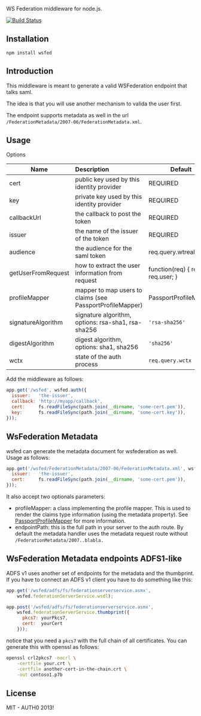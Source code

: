 WS Federation middleware for node.js.

[![Build Status](https://travis-ci.org/auth0/node-wsfed.png)](https://travis-ci.org/auth0/node-wsfed)

## Installation

    npm install wsfed

## Introduction

This middleware is meant to generate a valid WSFederation endpoint that talks saml.

The idea is that you will use another mechanism to valida the user first.

The endpoint supports metadata as well in the url ```/FederationMetadata/2007-06/FederationMetadata.xml```.

## Usage

Options

| Name                | Description                                      | Default                                      |
| --------------------|:-------------------------------------------------| ---------------------------------------------|
| cert                | public key used by this identity provider        | REQUIRED                                     |
| key                 | private key used by this identity provider       | REQUIRED                                     |
| callbackUrl         | the callback to post the token                   | REQUIRED                                     |
| issuer              | the name of the issuer of the token              | REQUIRED                                     |
| audience            | the audience for the saml token                  | req.query.wtrealm || req.query.wreply        |
| getUserFromRequest  | how to extract the user information from request | function(req) { return req.user; }           |
| profileMapper       | mapper to map users to claims (see PassportProfileMapper)| PassportProfileMapper |
| signatureAlgorithm  | signature algorithm, options: rsa-sha1, rsa-sha256 | ```'rsa-sha256'``` |
| digestAlgorithm     | digest algorithm, options: sha1, sha256          | ```'sha256'``` |
| wctx                | state of the auth process                        | ```req.query.wctx``` |


Add the middleware as follows:

~~~javascript
app.get('/wsfed', wsfed.auth({
  issuer:   'the-issuer',
  callback: 'http://myapp/callback',
  cert:     fs.readFileSync(path.join(__dirname, 'some-cert.pem')),
  key:      fs.readFileSync(path.join(__dirname, 'some-cert.key')),
}));
~~~~

## WsFederation Metadata

wsfed can generate the metadata document for wsfederation as well. Usage as follows:

~~~javascript
app.get('/wsfed/FederationMetadata/2007-06/FederationMetadata.xml', wsfed.metadata({
  issuer:   'the-issuer',
  cert:     fs.readFileSync(path.join(__dirname, 'some-cert.pem')),
}));
~~~

It also accept two optionals parameters:

-  profileMapper: a class implementing the profile mapper. This is used to render the claims type information (using the metadata property). See [PassportProfileMapper](https://github.com/auth0/node-wsfed/blob/master/lib/claims/PassportProfileMapper.js) for more information.
-  endpointPath: this is the full path in your server to the auth route. By default the metadata handler uses the metadata request route without ```/FederationMetadata/2007..blabla.```

## WsFederation Metadata endpoints ADFS1-like

ADFS v1 uses another set of endpoints for the metadata and the thumbprint. If you have to connect an ADFS v1 client you have to do something like this:

~~~javascript
app.get('/wsfed/adfs/fs/federationserverservice.asmx',
    wsfed.federationServerService.wsdl);

app.post('/wsfed/adfs/fs/federationserverservice.asmx',
    wsfed.federationServerService.thumbprint({
      pkcs7: yourPkcs7,
      cert:  yourCert
    }));
~~~

notice that you need a ```pkcs7``` with the full chain of all certificates. You can generate this with openssl as follows:

~~~bash
openssl crl2pkcs7 -nocrl \
    -certfile your.crt \
    -certfile another-cert-in-the-chain.crt \
    -out contoso1.p7b
~~~ 

## License

MIT - AUTH0 2013!
